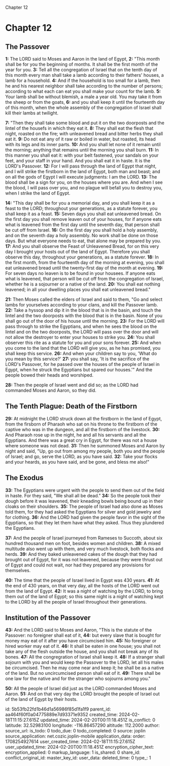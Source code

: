 Chapter 12

# Chapter 12

## The Passover

**1:** The LORD said to Moses and Aaron in the land of Egypt,
**2:** "This month shall be for you the beginning of months. It shall be the first month of the year for you.
**3:** Tell all the congregation of Israel that on the tenth day of this month every man shall take a lamb according to their fathers' houses, a lamb for a household.
**4:** And if the household is too small for a lamb, then he and his nearest neighbor shall take according to the number of persons; according to what each can eat you shall make your count for the lamb.
**5:** Your lamb shall be without blemish, a male a year old. You may take it from the sheep or from the goats,
**6:** and you shall keep it until the fourteenth day of this month, when the whole assembly of the congregation of Israel shall kill their lambs at twilight.

**7:** "Then they shall take some blood and put it on the two doorposts and the lintel of the housefs in which they eat it.
**8:** They shall eat the flesh that night, roasted on the fire; with unleavened bread and bitter herbs they shall eat it.
**9:** Do not eat any of it raw or boiled in water, but roasted, its head with its legs and its inner parts.
**10:** And you shall let none of it remain until the morning; anything that remains until the morning you shall burn.
**11:** In this manner you shall eat it: with your belt fastened, your sandals on your feet, and your staff in your hand. And you shall eat it in haste. It is the LORD's Passover.
**12:** For I will pass through the land of Egypt that night, and I will strike the firstborn in the land of Egypt, both man and beast; and on all the gods of Egypt I will execute judgments: I am the LORD.
**13:** The blood shall be a sign for you, on the houses where you are. And when I see the blood, I will pass over you, and no plague will befall you to destroy you, when I strike the land of Egypt.

**14:** "This day shall be for you a memorial day, and you shall keep it as a feast to the LORD; throughout your generations, as a statute forever, you shall keep it as a feast.
**15:** Seven days you shall eat unleavened bread. On the first day you shall remove leaven out of your houses, for if anyone eats what is leavened from the first day until the seventh day, that person shall be cut off from Israel.
**16:** On the first day you shall hold a holy assembly, and on the seventh day a holy assembly. No work shall be done on those days. But what everyone needs to eat, that alone may be prepared by you.
**17:** And you shall observe the Feast of Unleavened Bread, for on this very day I brought your hosts out of the land of Egypt. Therefore you shall observe this day, throughout your generations, as a statute forever.
**18:** In the first month, from the fourteenth day of the morning at evening, you shall eat unleavened bread until the twenty-first day of the month at evening.
**19:** For seven days no leaven is to be found in your housees. If anyone eats what is leavened, that person will be cut off from the congregation of Israel, whether he is a sojourner or a native of the land.
**20:** You shall eat nothing leavened; in all your dwelling places you shall eat unleavened bread."

**21:** Then Moses called the elders of Israel and said to them, "Go and select lambs for yourselves according to your clans, and kill the Passover lamb.
**22:** Take a hyssop and dip it in the blood that is in the basin, and touch the lintel and the two doorposts with the blood that is in the basin. None of you shall go out of the door of his house until the morning.
**23:** For the LORD will pass through to strike the Egyptians, and when he sees the blood on the lintel and on the two doorposts, the LORD will pass over the door and will not allow the destroyer to enter your houses to strike you.
**24:** You shall observer this rite as a statute for you and your sons forever.
**25:** And when you come to the land that the LORD will give you, as he has promised, you shall keep this service.
**26:** And when your children say to you, 'What do you mean by this service?'
**27:** you shall say, 'It is the sacrifice of the LORD's Passover, for he passed over the houses of the people of Israel in Egypt, when he struck the Egyptians but spared our houses.'" And the people bowed their heads and worshiped.

**28:** Then the people of Israel went and did so; as the LORD had commanded Moses and Aaron, so they did.

## The Tenth Plague: Death of the Firstborn

**29:** At midnight the LORD struck down all the firstborn in the land of Egypt, from the firsborn of Pharaoh who sat on his throne to the firstborn of the captive who was in the dungeon, and all the firstborn of the livestock.
**30:** And Pharaoh rose up in the night, he and all his servants and all the Egyptians. And there was a great cry in Egypt, for there was not a house where someone was not dead.
**31:** Then he summoned Moses and Aaron by night and said, "Up, go out from among my people, both you and the people of Israel; and go, serve the LORD, as you have said.
**32:** Take your flocks and your heards, as you have said, and be gone, and bless me also!"

## The Exodus

**33:** The Egyptians were urgent with the people to send them out of the field in haste. For they said, "We shall all be dead."
**34:** So the people took their dough before it was leavened, their kneading bowls being bound up in their cloaks on their shoulders.
**35:** The people of Israel had also done as Moses told them, for they had asked the Egyptians for silver and gold jewelry and for clothing.
**36:** And the LORD had given the people favor in the sight of the Egyptians, so that they let them have what they asked. Thus they plundered the Egyptians.

**37:** And the people of Israel journeyed from Rameses to Succoth, about six hundred thousand men on foot, besides women and children.
**38:** A mixed multitude also went up with them, and very much livestock, both flocks and herds.
**39:** And they baked unleavened cakes of the dough that they had brought out of Egypt, for it was not leavened, because they were thrust out of Egypt and could not wait, nor had they prepared any provisions for themselves.

**40:** The time that the people of Israel lived in Egypt was 430 years.
**41:** At the end of 430 years, on that very day, all the hosts of the LORD went out from the land of Egypt.
**42:** It was a night of watching by the LORD, to bring them out of the land of Egypt; so this same night is a night of watching kept to the LORD by all the people of Israel throughout their generations.

## Institution of the Passover

**43:** And the LORD said to Moses and Aaron, "This is the statute of the Passover: no foreigner shall eat of it,
**44:** but every slave that is bought for money may eat of it after you have circumcised him.
**45:** No foreigner or hired worker may eat of it.
**46:** It shall be eaten in one house; you shall not take any of the flesh outside the house, and you shall not break any of its bones.
**47:** All the congregration of Israel shall keep it.
**48:** If a stranger shall sojourn with you and would keep the Passover to the LORD, let all his males be circumcised. Then he may come near and keep it; he shall be as a native of the land. But no uncircumcised person shall eat of it.
**49:** There shall be one law for the native and for the stranger who sojourns among you."

**50:** All the people of Israel did just as the LORD commanded Moses and Aaron.
**51:** And on that very day the LORD brought the people of Israel out of the land of Egypt by their hosts.

id: 5b53fb22fd1b46d1a56986f85d1fa1f9
parent_id: aa464f60f0a04775889e7d93371e9352
created_time: 2024-02-18T11:15:27.615Z
updated_time: 2024-02-20T00:11:18.451Z
is_conflict: 0
latitude: 32.52983100
longitude: -116.86457290
altitude: 112.2000
author: 
source_url: 
is_todo: 0
todo_due: 0
todo_completed: 0
source: joplin
source_application: net.cozic.joplin-mobile
application_data: 
order: 1708254927614
user_created_time: 2024-02-18T11:15:27.615Z
user_updated_time: 2024-02-20T00:11:18.451Z
encryption_cipher_text: 
encryption_applied: 0
markup_language: 1
is_shared: 0
share_id: 
conflict_original_id: 
master_key_id: 
user_data: 
deleted_time: 0
type_: 1